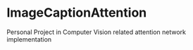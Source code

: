 # ImageCaptionAttention
Personal Project in Computer Vision related attention network implementation
